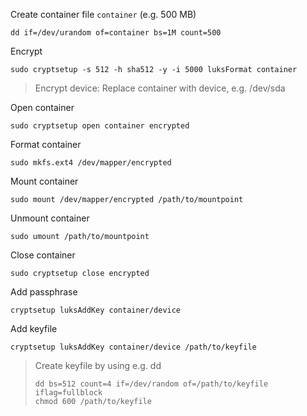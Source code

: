 Create container file `container` (e.g. 500 MB)

    dd if=/dev/urandom of=container bs=1M count=500

Encrypt

    sudo cryptsetup -s 512 -h sha512 -y -i 5000 luksFormat container

> Encrypt device: Replace container with device, e.g. /dev/sda

Open container

    sudo cryptsetup open container encrypted

Format container

    sudo mkfs.ext4 /dev/mapper/encrypted

Mount container

    sudo mount /dev/mapper/encrypted /path/to/mountpoint

Unmount container

    sudo umount /path/to/mountpoint

Close container

    sudo cryptsetup close encrypted

Add passphrase

    cryptsetup luksAddKey container/device

Add keyfile

    cryptsetup luksAddKey container/device /path/to/keyfile

> Create keyfile by using e.g. dd
>
>     dd bs=512 count=4 if=/dev/random of=/path/to/keyfile iflag=fullblock
>     chmod 600 /path/to/keyfile
